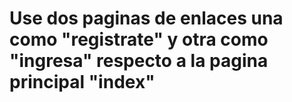 # Use dos paginas de enlaces una como "registrate" y otra como "ingresa" respecto a la pagina principal "index"
